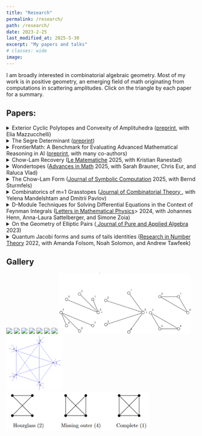 ```yaml
---
title: "Research"
permalink: /research/
path: /research/
date: 2023-2-25
last_modified_at: 2025-5-30
excerpt: "My papers and talks"
# classes: wide
image:
---
```

I am broadly interested in combinatorial algebraic geometry. Most of my work is in positive geometry, an emerging field of math originating from computations in scattering amplitudes. Click on the triangle by each paper for a summary.

## Papers: 

<details>
<summary>Exterior Cyclic Polytopes and Convexity of Amplituhedra (<a href ="https://arxiv.org/abs/2507.17620">preprint</a>, with Elia Mazzucchelli)</summary>
<hr>
We show that the k=m=2 amplituhedron is the intersection of Gr(2,4) with a polytope, which we call the exterior cyclic polytope. Furthermore, we described the dual of this polytope in terms of the twist map of Marsh and Scott, and use this to define a notion of dual amplituhedron.
<hr>.
</details>

<details>
<summary>The Segre Determinant (<a href ="https://arxiv.org/abs/2505.09204">preprint</a>)</summary>
<hr>
The Segre determinant is a polynomial which encodes the condition for points to lie on a bilinear hypersurface in the product of projective spaces. We show that the Segre determinant represents the Chow-Lam form of a generic torus orbit in the Grassmannian, and gives some applications to algebraic vision and to Chow quotients of Grassmannians.
<hr>.
</details>

<details>
<summary>FrontierMath: A Benchmark for Evaluating Advanced Mathematical Reasoning in AI (<a href ="https://arxiv.org/abs/2411.04872">preprint</a>, with many co-authors)</summary>
<hr>
I contributed some problems to this problem bank, which serves as a benchmark for evaluating AI performance. The paper explains the methodology in more detail and evaluates several leading models on this problem set.
<hr>.
</details>

<details>
<summary>Chow-Lam Recovery (<a href = "https://lematematiche.dmi.unict.it/index.php/lematematiche">Le Matematiche</a> 2025, with Kristian Ranestad)</summary>
<hr>
We explore the extent to which a subvariety of the Grassmannian can be uniquely recovered from its Chow-Lam form. Unlike the classical case of Chow forms for projective varieties, this is not always possible, and we provide several interesting families of counter-examples.
<hr>.
</details>

<!---![](/assets/images/grasstopes.png)--->

<!---<img src="/assets/images/grasstopes.png" width="150">  -->
<details>
<summary>Wondertopes (<a href = "https://www.sciencedirect.com/science/article/pii/S0001870825004141">Advances in Math</a> 2025, with Sarah Brauner, Chris Eur, and Raluca Vlad)</summary>
<hr>
We provide a new type of positive geometry called a wondertope (wonderful polytope). It is constructed by pulling back an open region of a hyperplane arrangement to the wonderful compatification of the arrangement, then taking the Euclidean closure.
<hr>
</details>

<details>
<summary>The Chow-Lam Form (<a href = "https://www.sciencedirect.com/science/article/pii/S074771712500032X">Journal of Symbolic Computation</a> 2025, with Bernd Sturmfels)</summary>
<hr>
We introduce the Chow-Lam form for subvarieties of the Grassmannian, generalizing the classical Chow form. This gives us universal formulas for projections between Grassmannians and their branch loci.
<hr>
</details>

<details>
<summary> 
Combinatorics of m=1 Grasstopes (<a href = "https://escholarship.org/uc/item/71d8d238">Journal of Combinatorial Theory </a>, with Yelena Mandelshtam and Dmitrii Pavlov) </summary>

<hr>
Grasstopes are a generalization of amplituhedra. Building on work of Karp and Williams on the m=1 amplituhedron, we show that m=1 Grasstopes consist of regions of a hyperplane arrangement characterized by a sign condition. 
<hr>
</details>


<!---<img src="/assets/images/feynman.png" width="150"> -->

<details>
<summary> 
D-Module Techniques for Solving Differential Equations in the Context of Feynman Integrals (<a href = "https://link.springer.com/article/10.1007/s11005-024-01835-7">Letters in Mathematical Physics</a>> 2024, with Johannes Henn, Anna-Laura Sattelberger, and Simone Zoia) </summary>

<hr>
We use D-module methods to construct series solutions to linear differential equations appearing in the context of Feynman integrals. 
<hr>
<!---In particular, we implement an algorithm due to Saito, Sturmfels, and Takayama to compute canonical series solutions of regular holonomic D-ideals, and compare them to asymptotic series derived from the respective Fuchsian systems.--->
</details>


<!---<img src="/assets/images/elliptic.png" width="150"> -->

<details>
<summary>
On the Geometry of Elliptic Pairs (<a href = "https://www.sciencedirect.com/science/article/pii/S0022404923000063"> Journal of Pure and Applied Algebra </a> 2023) </summary>

<hr>
In this paper we classify toric elliptic pairs of Picard number two. These elliptic pairs are used to construct examples of surfaces whose pseudo-effective cone is non-polyhedral for a set of primes of positive density, and, assuming the generalized Riemann hypothesis, polyhedral for a set of primes of positive density.  
<hr>
</details>

<!---<img src="/assets/images/modular.png" width="150"> -->

<details>
<summary>Quantum Jacobi forms and sums of tails identities (<a href = "https://www.researchgate.net/publication/357040393_Quantum_Jacobi_forms_and_sums_of_tails_identities">Research in Number Theory</a> 2022, with Amanda Folsom, Noah Solomon, and Andrew Tawfeek)</summary>
<hr>
We discover new examples of hypergeometric series which are quantum Jacobi forms, i.e. satisfy a modular transformation property up to an analytic error term.
<hr>
</details>

## <span title="graphic design is my passion">Gallery</span>
<a href="https://arxiv.org/abs/2307.09603"><img src="/assets/images/grasstopes.png" width="150"></a>
<a href = "https://arxiv.org/abs/2303.11105"><img src="/assets/images/feynman.png" width="150"></a>
<a href = "https://arxiv.org/abs/2204.02971"><img src="/assets/images/elliptic.png" width="150"></a>
<a href = "https://arxiv.org/abs/2403.04610"><img src="/assets/images/m05.png" width="150"></a>
<a href = "https://arxiv.org/abs/2403.04610"><img src="/assets/images/pyramid.png" width="150"></a>
<a href = "https://arxiv.org/abs/2403.04610"><img src="/assets/images/schlegel.png" width="180"></a>
<a href = "https://arxiv.org/abs/2412.02691"><img src="/assets/images/quadric.png" width="300"></a>
<a href = "https://arxiv.org/abs/2507.17620"><img src="/assets/images/circuits4.png" width="350"></a>
<a href = "https://arxiv.org/abs/2507.17620"><img src="/assets/images/disc5.png" width="150"></a>
<a href = "https://arxiv.org/abs/2507.17620"><img src="/assets/images/posgraphs.png" width="380"></a>




